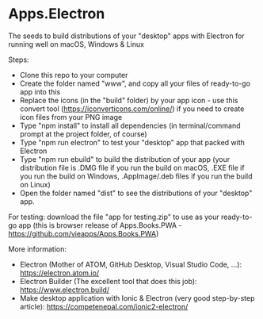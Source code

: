 # Apps.Electron
The seeds to build distributions of your "desktop" apps with Electron for running well on macOS, Windows & Linux

Steps:
- Clone this repo to your computer
- Create the folder named "www", and copy all your files of ready-to-go app into this
- Replace the icons (in the "build" folder) by your app icon - use this convert tool (https://iconverticons.com/online/) if you need to create icon files from your PNG image
- Type "npm install" to install all dependencies (in terminal/command prompt at the project folder, of course)
- Type "npm run electron" to test your "desktop" app that packed with Electron
- Type "npm run ebuild" to build the distribution of your app (your distribution file is .DMG file if you run the build on macOS, .EXE file if you run the build on Windows, .AppImage/.deb files if you run the build on Linux)
- Open the folder named "dist" to see the distributions of your "desktop" app.

For testing: download the file "app for testing.zip" to use as your ready-to-go app (this is browser release of Apps.Books.PWA - https://github.com/vieapps/Apps.Books.PWA)

More information:
- Electron (Mother of ATOM, GitHub Desktop, Visual Studio Code, ...): https://electron.atom.io/
- Electron Builder (The excellent tool that does this job): https://www.electron.build/
- Make desktop application with Ionic & Electron (very good step-by-step article): https://competenepal.com/ionic2-electron/ 
